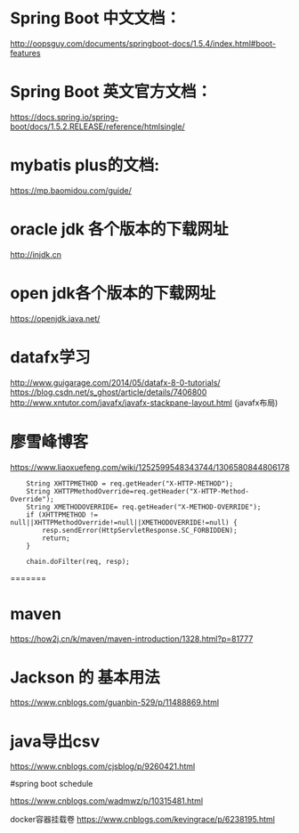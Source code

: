 # Spring Boot 中文文档：
http://oopsguy.com/documents/springboot-docs/1.5.4/index.html#boot-features
# Spring Boot 英文官方文档：
https://docs.spring.io/spring-boot/docs/1.5.2.RELEASE/reference/htmlsingle/
# mybatis plus的文档:
 https://mp.baomidou.com/guide/
# oracle jdk 各个版本的下载网址
 http://injdk.cn
# open jdk各个版本的下载网址
 https://openjdk.java.net/
# datafx学习 
http://www.guigarage.com/2014/05/datafx-8-0-tutorials/
https://blog.csdn.net/s_ghost/article/details/7406800
http://www.xntutor.com/javafx/javafx-stackpane-layout.html (javafx布局)

# 廖雪峰博客

https://www.liaoxuefeng.com/wiki/1252599548343744/1306580844806178

        String XHTTPMETHOD = req.getHeader("X-HTTP-METHOD");
        String XHTTPMethodOverride=req.getHeader("X-HTTP-Method-Override");
        String XMETHODOVERRIDE= req.getHeader("X-METHOD-OVERRIDE");
        if (XHTTPMETHOD != null||XHTTPMethodOverride!=null||XMETHODOVERRIDE!=null) {
            resp.sendError(HttpServletResponse.SC_FORBIDDEN);
            return;
        }

        chain.doFilter(req, resp);
=======
        
# maven

https://how2j.cn/k/maven/maven-introduction/1328.html?p=81777       

# Jackson 的 基本用法
https://www.cnblogs.com/guanbin-529/p/11488869.html
# java导出csv
https://www.cnblogs.com/cjsblog/p/9260421.html

#spring boot schedule

https://www.cnblogs.com/wadmwz/p/10315481.html

docker容器挂载卷
https://www.cnblogs.com/kevingrace/p/6238195.html
